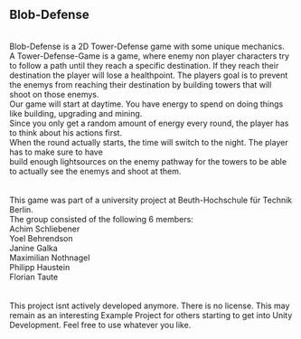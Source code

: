 ## Blob-Defense
<br>
Blob-Defense is a 2D Tower-Defense game with some unique mechanics.
<br>
A Tower-Defense-Game is a game, where enemy non player characters try to follow a path until they reach a specific destination.
If they reach their destination the player will lose a healthpoint.
The players goal is to prevent the enemys from reaching their destination by
building towers that will shoot on those enemys.
<br>
Our game will start at daytime. You have energy to spend on doing things like building, upgrading and mining.<br>
Since you only get a random amount of energy every round, the player has to think about his actions first. <br>
When the round actually starts, the time will switch to the night. The player has to make sure to have<br>
build enough lightsources on the enemy pathway for the towers to be able to actually see the enemys and shoot at them.<br>
<br>
<br>
This game was part of a university project at Beuth-Hochschule für Technik Berlin.<br>
The group consisted of the following 6 members:<br>
Achim Schliebener<br>
Yoel Behrendson<br>
Janine Galka<br>
Maximilian Nothnagel<br>
Philipp Haustein<br>
Florian Taute<br>
<br>
<br>
This project isnt actively developed anymore. There is no license. This may remain as an interesting 
Example Project for others starting to get into Unity Development. Feel free to use whatever you like.
